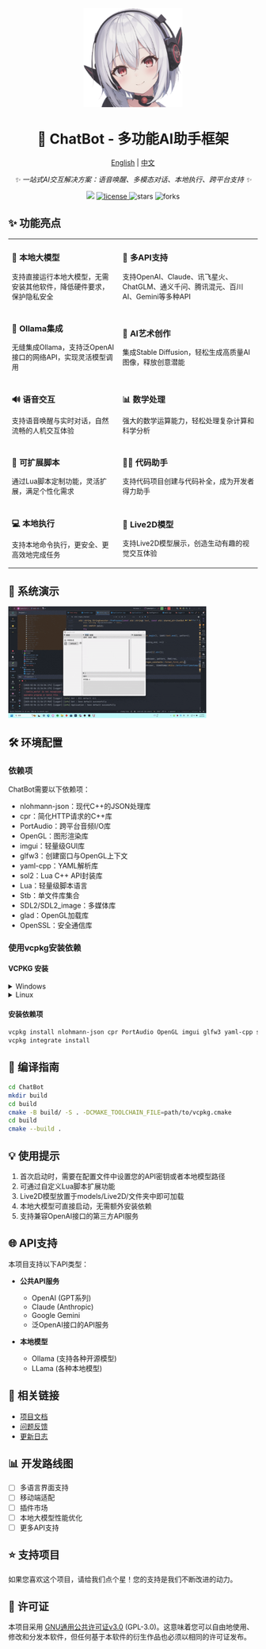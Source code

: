 <p align="center">
    <img src="https://github.com/NGLSG/ChatBot/raw/main/img/self.png" width="200" height="200" alt="ChatBot">
</p>

<div align="center">

# 🤖 ChatBot - 多功能AI助手框架

[English](README_EN.md) | [中文](README.md)

_✨ 一站式AI交互解决方案：语音唤醒、多模态对话、本地执行、跨平台支持 ✨_

</div>

<p align="center">
  <img src="https://img.shields.io/badge/作者-Ge汁菌-yellow">
  <a href="https://raw.githubusercontent.com/NGLSG/ChatBot/main/LICENSE">
    <img src="https://img.shields.io/github/license/NGLSG/ChatBot" alt="license">
  </a>
  <img src="https://img.shields.io/github/stars/NGLSG/ChatBot.svg" alt="stars">
  <img src="https://img.shields.io/github/forks/NGLSG/ChatBot.svg" alt="forks">
</p>

## ✨ 功能亮点

<table>
  <tr>
    <td>
      <h3>🧠 本地大模型</h3>
      <p>支持直接运行本地大模型，无需安装其他软件，降低硬件要求，保护隐私安全</p>
    </td>
    <td>
      <h3>🔮 多API支持</h3>
      <p>支持OpenAI、Claude、讯飞星火、ChatGLM、通义千问、腾讯混元、百川AI、Gemini等多种API</p>
    </td>
  </tr>
  <tr>
    <td>
      <h3>🐳 Ollama集成</h3>
      <p>无缝集成Ollama，支持泛OpenAI接口的网络API，实现灵活模型调用</p>
    </td>
    <td>
      <h3>🎨 AI艺术创作</h3>
      <p>集成Stable Diffusion，轻松生成高质量AI图像，释放创意潜能</p>
    </td>
  </tr>
  <tr>
    <td>
      <h3>🔊 语音交互</h3>
      <p>支持语音唤醒与实时对话，自然流畅的人机交互体验</p>
    </td>
    <td>
      <h3>📊 数学处理</h3>
      <p>强大的数学运算能力，轻松处理复杂计算和科学分析</p>
    </td>
  </tr>
  <tr>
    <td>
      <h3>🧩 可扩展脚本</h3>
      <p>通过Lua脚本定制功能，灵活扩展，满足个性化需求</p>
    </td>
    <td>
      <h3>👩‍💻 代码助手</h3>
      <p>支持代码项目创建与代码补全，成为开发者得力助手</p>
    </td>
  </tr>
  <tr>
    <td>
      <h3>💻 本地执行</h3>
      <p>支持本地命令执行，更安全、更高效地完成任务</p>
    </td>
    <td>
      <h3>👾 Live2D模型</h3>
      <p>支持Live2D模型展示，创造生动有趣的视觉交互体验</p>
    </td>
  </tr>
</table>

## 📝 系统演示

![系统演示](img/demo.gif)

## 🛠️ 环境配置

### 依赖项

ChatBot需要以下依赖项：

- nlohmann-json：现代C++的JSON处理库
- cpr：简化HTTP请求的C++库
- PortAudio：跨平台音频I/O库
- OpenGL：图形渲染库
- imgui：轻量级GUI库
- glfw3：创建窗口与OpenGL上下文
- yaml-cpp：YAML解析库
- sol2：Lua C++ API封装库
- Lua：轻量级脚本语言
- Stb：单文件库集合
- SDL2/SDL2_image：多媒体库
- glad：OpenGL加载库
- OpenSSL：安全通信库

### 使用vcpkg安装依赖

#### VCPKG 安装

<details>
<summary>Windows</summary>

```bash
git clone https://github.com/Microsoft/vcpkg.git
cd vcpkg
./bootstrap-vcpkg.bat
```
</details>

<details>
<summary>Linux</summary>

```bash
git clone https://github.com/Microsoft/vcpkg.git
cd vcpkg
./bootstrap-vcpkg.sh
```
</details>

#### 安装依赖项

```bash
vcpkg install nlohmann-json cpr PortAudio OpenGL imgui glfw3 yaml-cpp sol2 Lua Stb SDL2 SDL2_image glad OpenSSL
vcpkg integrate install
```

## 🚀 编译指南

```bash
cd ChatBot
mkdir build
cd build
cmake -B build/ -S . -DCMAKE_TOOLCHAIN_FILE=path/to/vcpkg.cmake
cd build
cmake --build .
```

## 💡 使用提示

1. 首次启动时，需要在配置文件中设置您的API密钥或者本地模型路径
2. 可通过自定义Lua脚本扩展功能
3. Live2D模型放置于models/Live2D/文件夹中即可加载
4. 本地大模型可直接启动，无需额外安装依赖
5. 支持兼容OpenAI接口的第三方API服务

## 🌐 API支持

本项目支持以下API类型：

- **公共API服务**
    - OpenAI (GPT系列)
    - Claude (Anthropic)
    - Google Gemini
    - 泛OpenAI接口的API服务

- **本地模型**
    - Ollama (支持各种开源模型)
    - LLama (各种本地模型)

## 🔗 相关链接

- [项目文档](https://github.com/NGLSG/ChatBot/wiki)
- [问题反馈](https://github.com/NGLSG/ChatBot/issues)
- [更新日志](https://github.com/NGLSG/ChatBot/blob/main/CHANGELOG.md)

## 📊 开发路线图

- [ ] 多语言界面支持
- [ ] 移动端适配
- [ ] 插件市场
- [ ] 本地大模型性能优化
- [ ] 更多API支持

## ⭐ 支持项目

如果您喜欢这个项目，请给我们点个星！您的支持是我们不断改进的动力。

## 📄 许可证

本项目采用 [GNU通用公共许可证v3.0](LICENSE) (GPL-3.0)。这意味着您可以自由地使用、修改和分发本软件，但任何基于本软件的衍生作品也必须以相同的许可证发布。


